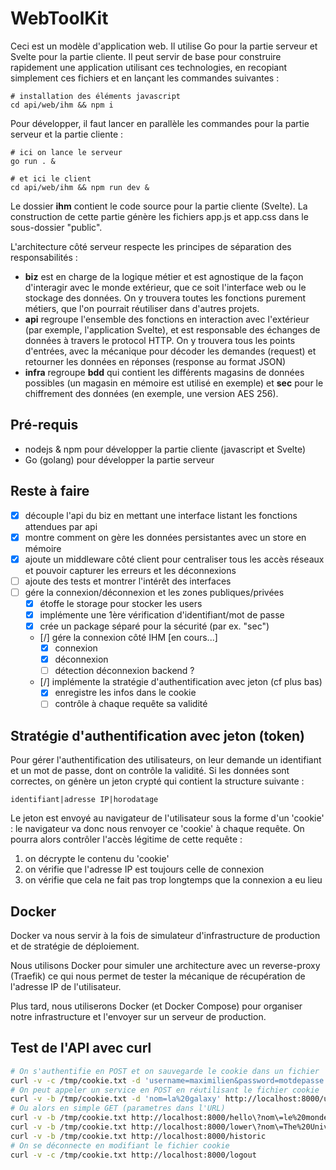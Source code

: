 # WebToolKit

Ceci est un modèle d'application web. Il utilise Go pour la partie serveur et Svelte pour la partie cliente. Il peut servir de base pour construire rapidement une application utilisant ces technologies, en recopiant simplement ces fichiers et en lançant les commandes suivantes :

```
# installation des éléments javascript
cd api/web/ihm && npm i
```

Pour développer, il faut lancer en parallèle les commandes pour la partie serveur et la partie cliente :

```
# ici on lance le serveur
go run . &

# et ici le client
cd api/web/ihm && npm run dev & 
```

Le dossier **ihm** contient le code source pour la partie cliente (Svelte). La construction de cette partie génère les fichiers app.js et app.css dans le sous-dossier "public".

L'architecture côté serveur respecte les principes de séparation des responsabilités :
- **biz** est en charge de la logique métier et est agnostique de la façon d'interagir avec le monde extérieur, que ce soit l'interface web ou le stockage des données. On y trouvera toutes les fonctions purement métiers, que l'on pourrait réutiliser dans d'autres projets.
- **api** regroupe l'ensemble des fonctions en interaction avec l'extérieur (par exemple, l'application Svelte), et est responsable des échanges de données à travers le protocol HTTP. On y trouvera tous les points d'entrées, avec la mécanique pour décoder les demandes (request) et retourner les données en réponses (response au format JSON)
- **infra** regroupe **bdd** qui contient les différents magasins de données possibles (un magasin en mémoire est utilisé en exemple)  et **sec** pour le chiffrement des données (en exemple, une version AES 256).

## Pré-requis

- nodejs & npm pour développer la partie cliente (javascript et Svelte)
- Go (golang) pour développer la partie serveur

## Reste à faire 

- [x] découple l'api du biz en mettant une interface listant les fonctions attendues par api 
- [x] montre comment on gère les données persistantes avec un store en mémoire
- [x] ajoute un middleware côté client pour centraliser tous les accès réseaux et pouvoir capturer les erreurs et les déconnexions
- [ ] ajoute des tests et montrer l'intérêt des interfaces
- [ ] gére la connexion/déconnexion et les zones publiques/privées
    - [x] étoffe le storage pour stocker les users
    - [x] implémente une 1ère vérification d'identifiant/mot de passe
    - [x] crée un package séparé pour la sécurité (par ex. "sec")
    - [/] gére la connexion côté IHM [en cours...]
        - [x] connexion
        - [x] déconnexion
        - [ ] détection déconnexion backend ?
    - [/] implémente la stratégie d'authentification avec jeton (cf plus bas)
        - [x] enregistre les infos dans le cookie
        - [ ] contrôle à chaque requête sa validité

## Stratégie d'authentification avec jeton (token)

Pour gérer l'authentification des utilisateurs, on leur demande un identifiant et un mot de passe, dont on contrôle la validité. Si les données sont correctes, on génère un jeton crypté qui contient la structure suivante :

```
identifiant|adresse IP|horodatage
```

Le jeton est envoyé au navigateur de l'utilisateur sous la forme d'un 'cookie' : le navigateur va donc nous renvoyer ce 'cookie' à chaque requête. On pourra alors contrôler l'accès légitime de cette requête :

1. on décrypte le contenu du 'cookie'
2. on vérifie que l'adresse IP est toujours celle de connexion
3. on vérifie que cela ne fait pas trop longtemps que la connexion a eu lieu

## Docker

Docker va nous servir à la fois de simulateur d'infrastructure de production et de stratégie de déploiement. 

Nous utilisons Docker pour simuler une architecture avec un reverse-proxy (Traefik) ce qui nous permet de tester la mécanique de récupération de l'adresse IP de l'utilisateur.

Plus tard, nous utiliserons Docker (et Docker Compose) pour organiser notre infrastructure et l'envoyer sur un serveur de production.

## Test de l'API avec curl

```sh
# On s'authentifie en POST et on sauvegarde le cookie dans un fichier
curl -v -c /tmp/cookie.txt -d 'username=maximilien&password=motdepasse' http://localhost:8000/login
# On peut appeler un service en POST en réutilisant le fichier cookie
curl -v -b /tmp/cookie.txt -d 'nom=la%20galaxy' http://localhost:8000/upper
# Ou alors en simple GET (parametres dans l'URL)
curl -v -b /tmp/cookie.txt http://localhost:8000/hello\?nom\=le%20monde
curl -v -b /tmp/cookie.txt http://localhost:8000/lower\?nom\=The%20Universe
curl -v -b /tmp/cookie.txt http://localhost:8000/historic
# On se déconnecte en modifiant le fichier cookie
curl -v -c /tmp/cookie.txt http://localhost:8000/logout
```